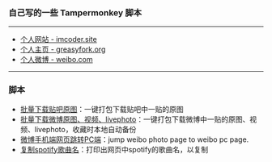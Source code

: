 ### 自己写的一些 Tampermonkey 脚本
------------
- [个人网站 - imcoder.site](https://imcoder.site "个人网站 - imcoder.site")
- [个人主页 - greasyfork.org](https://greasyfork.org/users/129338-jeffrey-deng "个人主页 - greasyfork.org")
- [个人微博 - weibo.com](http://weibo.com/3983281402 "个人微博 - weibo.com")
------------
### 脚本
- [批量下载贴吧原图](https://greasyfork.org/zh-CN/scripts/30307 "批量下载贴吧原图")：一键打包下载贴吧中一贴的原图
- [批量下载微博原图、视频、livephoto](https://greasyfork.org/zh-CN/scripts/394252 "批量下载微博原图、视频、livephoto")：一键打包下载微博中一贴的原图、视频、livephoto，收藏时本地自动备份
- [微博手机端网页跳转PC端](https://greasyfork.org/zh-CN/scripts/389982 "微博手机端网页跳转PC端")：jump weibo photo page to weibo pc page.
- [复制spotify歌曲名](https://greasyfork.org/zh-CN/scripts/375021 "复制spotify歌曲名")：打印出网页中spotify的歌曲名，以复制

